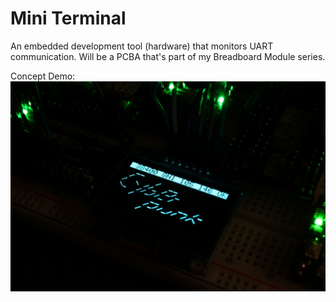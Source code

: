 # Mini Terminal

An embedded development tool (hardware) that monitors UART communication. Will be a PCBA that's part of my Breadboard Module series. 

Concept Demo: 
![Concept Demo](Pictures/IMG_2391.JPG)

